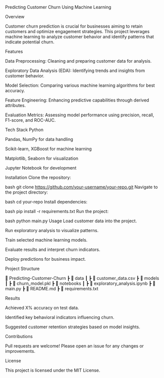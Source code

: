 Predicting Customer Churn Using Machine Learning

Overview

Customer churn prediction is crucial for businesses aiming to retain customers and optimize engagement strategies. This project leverages machine learning to analyze customer behavior and identify patterns that indicate potential churn.

Features

Data Preprocessing: Cleaning and preparing customer data for analysis.

Exploratory Data Analysis (EDA): Identifying trends and insights from customer behavior.

Model Selection: Comparing various machine learning algorithms for best accuracy.

Feature Engineering: Enhancing predictive capabilities through derived attributes.

Evaluation Metrics: Assessing model performance using precision, recall, F1-score, and ROC-AUC.

Tech Stack
Python

Pandas, NumPy for data handling

Scikit-learn, XGBoost for machine learning

Matplotlib, Seaborn for visualization

Jupyter Notebook for development

Installation
Clone the repository:

bash
git clone https://github.com/your-username/your-repo.git
Navigate to the project directory:

bash
cd your-repo
Install dependencies:

bash
pip install -r requirements.txt
Run the project:

bash
python main.py
Usage
Load customer data into the project.

Run exploratory analysis to visualize patterns.

Train selected machine learning models.

Evaluate results and interpret churn indicators.

Deploy predictions for business impact.

Project Structure

📂 Predicting-Customer-Churn
 ┣ 📂 data
 ┃ ┣ 📜 customer_data.csv
 ┣ 📂 models
 ┃ ┣ 📜 churn_model.pkl
 ┣ 📂 notebooks
 ┃ ┣ 📜 exploratory_analysis.ipynb
 ┣ 📜 main.py
 ┣ 📜 README.md
 ┣ 📜 requirements.txt
 
Results

Achieved X% accuracy on test data.

Identified key behavioral indicators influencing churn.

Suggested customer retention strategies based on model insights.

Contributions

Pull requests are welcome! Please open an issue for any changes or improvements.

License

This project is licensed under the MIT License.
